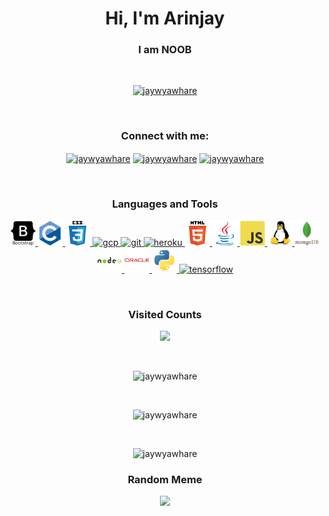 <h1 align="center">Hi, I'm Arinjay</h1>
<h3 align="center">I am <b>NOOB</b></h3>
<br>
<p align="center"> <a href="https://github.com/ryo-ma/github-profile-trophy"><img src="https://github-profile-trophy.vercel.app/?username=jaywyawhare&no-bg=false&row=1" alt="jaywyawhare" /></a> </p>

<br>
<h3 align="center">Connect with me:</h3>
<p align="center">
<a href="https://twitter.com/jaywyawhare" target="blank"><img align="center" src="https://raw.githubusercontent.com/rahuldkjain/github-profile-readme-generator/master/src/images/icons/Social/twitter.svg" alt="jaywyawhare" height="30" width="40" /></a>
<a href="https://www.linkedin.com/in/arinjay-wyawhare" target="blank"><img align="center" src="https://raw.githubusercontent.com/rahuldkjain/github-profile-readme-generator/master/src/images/icons/Social/linked-in-alt.svg" alt="jaywyawhare" height="30" width="40" /></a>
<a href="https://instagram.com/jaywyawhare" target="blank"><img align="center" src="https://raw.githubusercontent.com/rahuldkjain/github-profile-readme-generator/master/src/images/icons/Social/instagram.svg" alt="jaywyawhare" height="30" width="40" /></a>
</p>
<br>
<h3 align="center">Languages and Tools</h3>
<p align="center"> <a href="https://getbootstrap.com" target="_blank" rel="noreferrer"> <img src="https://raw.githubusercontent.com/devicons/devicon/master/icons/bootstrap/bootstrap-plain-wordmark.svg" alt="bootstrap" width="40" height="40"/> </a> <a href="https://www.cprogramming.com/" target="_blank" rel="noreferrer"> <img src="https://raw.githubusercontent.com/devicons/devicon/master/icons/c/c-original.svg" alt="c" width="40" height="40"/> </a> <a href="https://www.w3schools.com/css/" target="_blank" rel="noreferrer"> <img src="https://raw.githubusercontent.com/devicons/devicon/master/icons/css3/css3-original-wordmark.svg" alt="css3" width="40" height="40"/> </a> <a href="https://cloud.google.com" target="_blank" rel="noreferrer"> <img src="https://www.vectorlogo.zone/logos/google_cloud/google_cloud-icon.svg" alt="gcp" width="40" height="40"/> </a> <a href="https://git-scm.com/" target="_blank" rel="noreferrer"> <img src="https://www.vectorlogo.zone/logos/git-scm/git-scm-icon.svg" alt="git" width="40" height="40"/> </a> <a href="https://heroku.com" target="_blank" rel="noreferrer"> <img src="https://www.vectorlogo.zone/logos/heroku/heroku-icon.svg" alt="heroku" width="40" height="40"/> </a> <a href="https://www.w3.org/html/" target="_blank" rel="noreferrer"> <img src="https://raw.githubusercontent.com/devicons/devicon/master/icons/html5/html5-original-wordmark.svg" alt="html5" width="40" height="40"/> </a> <a href="https://www.java.com" target="_blank" rel="noreferrer"> <img src="https://raw.githubusercontent.com/devicons/devicon/master/icons/java/java-original.svg" alt="java" width="40" height="40"/> </a> <a href="https://developer.mozilla.org/en-US/docs/Web/JavaScript" target="_blank" rel="noreferrer"> <img src="https://raw.githubusercontent.com/devicons/devicon/master/icons/javascript/javascript-original.svg" alt="javascript" width="40" height="40"/> </a> <a href="https://www.linux.org/" target="_blank" rel="noreferrer"> <img src="https://raw.githubusercontent.com/devicons/devicon/master/icons/linux/linux-original.svg" alt="linux" width="40" height="40"/> </a> <a href="https://www.mongodb.com/" target="_blank" rel="noreferrer"> <img src="https://raw.githubusercontent.com/devicons/devicon/master/icons/mongodb/mongodb-original-wordmark.svg" alt="mongodb" width="40" height="40"/> </a>  <a href="https://nodejs.org" target="_blank" rel="noreferrer"> <img src="https://raw.githubusercontent.com/devicons/devicon/master/icons/nodejs/nodejs-original-wordmark.svg" alt="nodejs" width="40" height="40"/> </a> </a> <a href="https://www.oracle.com/" target="_blank" rel="noreferrer"> <img src="https://raw.githubusercontent.com/devicons/devicon/master/icons/oracle/oracle-original.svg" alt="oracle" width="40" height="40"/> </a>  <a href="https://www.python.org" target="_blank" rel="noreferrer"> <img src="https://raw.githubusercontent.com/devicons/devicon/master/icons/python/python-original.svg" alt="python" width="40" height="40"/> </a> <a href="https://www.tensorflow.org" target="_blank" rel="noreferrer"> <img src="https://www.vectorlogo.zone/logos/tensorflow/tensorflow-icon.svg" alt="tensorflow" width="40" height="40"/> </a> </p>
<br>
<h3 align="center">Visited Counts</h3>
<p align="center"> <a href="https://profile-counter.glitch.me/jaywyawhare/count.svg" target="'_blank" rel="noreferrer"> <img src="https://profile-counter.glitch.me/jaywyawhare/count.svg" /> </a> </p>

<br>

<p align="center"><img text-align="center" src="https://github-readme-stats.vercel.app/api?username=jaywyawhare&show_icons=true&locale=en" alt="jaywyawhare"  /></p>

<br>

<p align="center"><img src="https://github-readme-streak-stats.herokuapp.com/?user=jaywyawhare&" alt="jaywyawhare" /></p>

<br>
 
<p align="center"><img src="https://github-readme-stats.vercel.app/api/top-langs?username=jaywyawhare&show_icons=true&locale=en&layout=compact" alt="jaywyawhare" /></p>

<h3 align="center">Random Meme</h3>
<p align="center"> <a href="https://meme-api-production.up.railway.app/meme" target="'_blank" rel="noreferrer"><img src="https://meme-api-production.up.railway.app/meme" width="512px"/> </a> </p>

